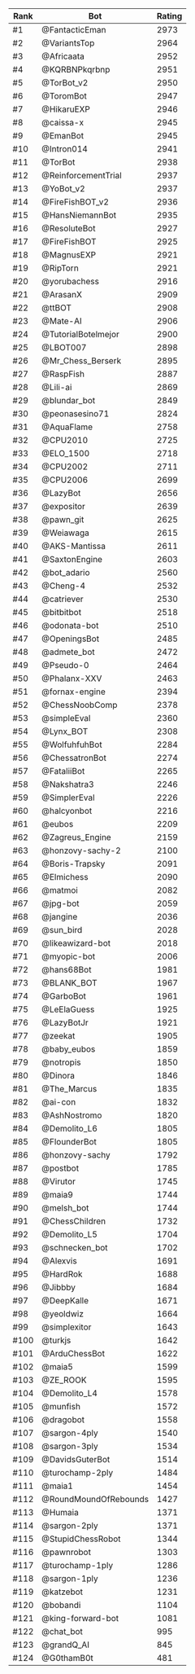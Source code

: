 Rank|Bot|Rating
---|---|---
#1|@FantacticEman|2973
#2|@VariantsTop|2964
#3|@Africaata|2952
#4|@KQRBNPkqrbnp|2951
#5|@TorBot_v2|2950
#6|@ToromBot|2947
#7|@HikaruEXP|2946
#8|@caissa-x|2945
#9|@EmanBot|2945
#10|@Intron014|2941
#11|@TorBot|2938
#12|@ReinforcementTrial|2937
#13|@YoBot_v2|2937
#14|@FireFishBOT_v2|2936
#15|@HansNiemannBot|2935
#16|@ResoluteBot|2927
#17|@FireFishBOT|2925
#18|@MagnusEXP|2921
#19|@RipTorn|2921
#20|@yorubachess|2916
#21|@ArasanX|2909
#22|@ttBOT|2908
#23|@Mate-AI|2906
#24|@TutorialBotelmejor|2900
#25|@LBOT007|2898
#26|@Mr_Chess_Berserk|2895
#27|@RaspFish|2887
#28|@Lili-ai|2869
#29|@blundar_bot|2849
#30|@peonasesino71|2824
#31|@AquaFlame|2758
#32|@CPU2010|2725
#33|@ELO_1500|2718
#34|@CPU2002|2711
#35|@CPU2006|2699
#36|@LazyBot|2656
#37|@expositor|2639
#38|@pawn_git|2625
#39|@Weiawaga|2615
#40|@AKS-Mantissa|2611
#41|@SaxtonEngine|2603
#42|@bot_adario|2560
#43|@Cheng-4|2532
#44|@catriever|2530
#45|@bitbitbot|2518
#46|@odonata-bot|2510
#47|@OpeningsBot|2485
#48|@admete_bot|2472
#49|@Pseudo-0|2464
#50|@Phalanx-XXV|2463
#51|@fornax-engine|2394
#52|@ChessNoobComp|2378
#53|@simpleEval|2360
#54|@Lynx_BOT|2308
#55|@WolfuhfuhBot|2284
#56|@ChessatronBot|2274
#57|@FataliiBot|2265
#58|@Nakshatra3|2246
#59|@SimplerEval|2226
#60|@halcyonbot|2216
#61|@eubos|2209
#62|@Zagreus_Engine|2159
#63|@honzovy-sachy-2|2100
#64|@Boris-Trapsky|2091
#65|@Elmichess|2090
#66|@matmoi|2082
#67|@jpg-bot|2059
#68|@jangine|2036
#69|@sun_bird|2028
#70|@likeawizard-bot|2018
#71|@myopic-bot|2006
#72|@hans68Bot|1981
#73|@BLANK_BOT|1967
#74|@GarboBot|1961
#75|@LeElaGuess|1925
#76|@LazyBotJr|1921
#77|@zeekat|1905
#78|@baby_eubos|1859
#79|@notropis|1850
#80|@Dinora|1846
#81|@The_Marcus|1835
#82|@ai-con|1832
#83|@AshNostromo|1820
#84|@Demolito_L6|1805
#85|@FlounderBot|1805
#86|@honzovy-sachy|1792
#87|@postbot|1785
#88|@Virutor|1745
#89|@maia9|1744
#90|@melsh_bot|1744
#91|@ChessChildren|1732
#92|@Demolito_L5|1704
#93|@schnecken_bot|1702
#94|@Alexvis|1691
#95|@HardRok|1688
#96|@Jibbby|1684
#97|@DeepKalle|1671
#98|@yeoldwiz|1664
#99|@simplexitor|1643
#100|@turkjs|1642
#101|@ArduChessBot|1622
#102|@maia5|1599
#103|@ZE_ROOK|1595
#104|@Demolito_L4|1578
#105|@munfish|1572
#106|@dragobot|1558
#107|@sargon-4ply|1540
#108|@sargon-3ply|1534
#109|@DavidsGuterBot|1514
#110|@turochamp-2ply|1484
#111|@maia1|1454
#112|@RoundMoundOfRebounds|1427
#113|@Humaia|1371
#114|@sargon-2ply|1371
#115|@StupidChessRobot|1344
#116|@pawnrobot|1303
#117|@turochamp-1ply|1286
#118|@sargon-1ply|1236
#119|@katzebot|1231
#120|@bobandi|1104
#121|@king-forward-bot|1081
#122|@chat_bot|995
#123|@grandQ_AI|845
#124|@G0thamB0t|481
